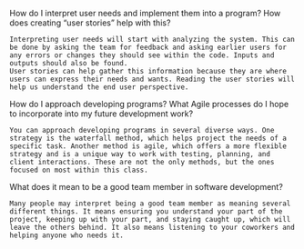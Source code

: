 How do I interpret user needs and implement them into a program? How does creating “user stories” help with this?

	Interpreting user needs will start with analyzing the system. This can be done by asking the team for feedback and asking earlier users for any errors or changes they should see within the code. Inputs and outputs should also be found.
	User stories can help gather this information because they are where users can express their needs and wants. Reading the user stories will help us understand the end user perspective.

How do I approach developing programs? What Agile processes do I hope to incorporate into my future development work?
	
	You can approach developing programs in several diverse ways. One strategy is the waterfall method, which helps project the needs of a specific task. Another method is agile, which offers a more flexible strategy and is a unique way to work with testing, planning, and client interactions. These are not the only methods, but the ones focused on most within this class.

What does it mean to be a good team member in software development?
	
 	Many people may interpret being a good team member as meaning several different things. It means ensuring you understand your part of the project, keeping up with your part, and staying caught up, which will leave the others behind. It also means listening to your coworkers and helping anyone who needs it.


